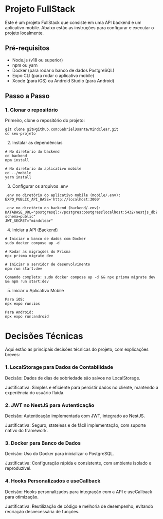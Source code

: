 # Projeto FullStack

Este é um projeto FullStack que consiste em uma API backend e um aplicativo mobile. Abaixo estão as instruções para configurar e executar o projeto localmente.

## Pré-requisitos

- Node.js (v18 ou superior)
- npm ou yarn
- Docker (para rodar o banco de dados PostgreSQL)
- Expo CLI (para rodar o aplicativo mobile)
- Xcode (para iOS) ou Android Studio (para Android)

## Passo a Passo

### 1. Clonar o repositório

Primeiro, clone o repositório do projeto:

```
git clone git@github.com:GabrielDsanta/MindClear.git
cd seu-projeto
```
2. Instalar as dependências

```
# No diretório do backend
cd backend
npm install

# No diretório do aplicativo mobile
cd ../mobile
yarn install
```

3. Configurar os arquivos .env

```
.env no diretório do aplicativo mobile (mobile/.env):
EXPO_PUBLIC_API_BASE='http://localhost:3000'

.env no diretório do backend (backend/.env):
DATABASE_URL="postgresql://postgres:postgres@localhost:5432/nestjs_db?schema=public"
JWT_SECRET="mindclear"
```

4. Iniciar a API (Backend)
```
# Iniciar o banco de dados com Docker
sudo docker compose up -d

# Rodar as migrações do Prisma
npx prisma migrate dev

# Iniciar o servidor de desenvolvimento
npm run start:dev

Comando completo: sudo docker compose up -d && npx prisma migrate dev && npm run start:dev
```
5. Iniciar o Aplicativo Mobile
```
Para iOS:
npx expo run:ios

Para Android:
npx expo run:android
```
# Decisões Técnicas
Aqui estão as principais decisões técnicas do projeto, com explicações breves:

### 1. LocalStorage para Dados de Contabilidade
Decisão: Dados de dias de sobriedade são salvos no LocalStorage.

Justificativa: Simples e eficiente para persistir dados no cliente, mantendo a experiência do usuário fluida.

### 2. JWT no NestJS para Autenticação
Decisão: Autenticação implementada com JWT, integrado ao NestJS.

Justificativa: Seguro, stateless e de fácil implementação, com suporte nativo do framework.

### 3. Docker para Banco de Dados
Decisão: Uso do Docker para inicializar o PostgreSQL.

Justificativa: Configuração rápida e consistente, com ambiente isolado e reproduzível.

### 4. Hooks Personalizados e useCallback
Decisão: Hooks personalizados para integração com a API e useCallback para otimização.

Justificativa: Reutilização de código e melhoria de desempenho, evitando recriação desnecessária de funções.

